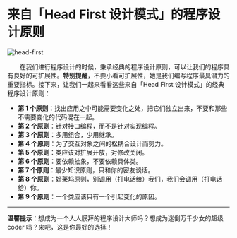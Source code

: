 # 来自「Head First 设计模式」的程序设计原则

![head-first](http://img.blog.csdn.net/20170806110205826)


　　在我们进行程序设计的时候，秉承经典的程序设计原则，可以让我们的程序具有良好的可扩展性。**特别提醒**，不要小看可扩展性，她是我们编写程序最具潜力的重要指标。接下来，让我们一起来看看这些来自「Head First 设计模式」的经典程序设计原则：

 - **第 1 个原则**：找出应用之中可能需要变化之处，把它们独立出来，不要和那些不需要变化的代码混在一起。
 - **第 2 个原则**：针对接口编程，而不是针对实现编程。
 - **第 3 个原则**：多用组合，少用继承。
 - **第 4 个原则**：为了交互对象之间的松耦合设计而努力。
 - **第 5 个原则**：类应该对扩展开放，对修改关闭。
 - **第 6 个原则**：要依赖抽象，不要依赖具体类。
 - **第 7 个原则**：最少知识原则，只和你的密友谈话。
 - **第 8 个原则**：好莱坞原则，别调用（打电话给）我们，我们会调用（打电话给）你。
 - **第 9 个原则**：一个类应该只有一个引起变化的原因。

----------

**温馨提示**：想成为一个人人膜拜的程序设计大师吗？想成为迷倒万千少女的超级 coder 吗？来吧，这是你最好的选择！
